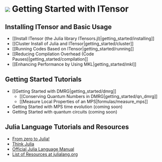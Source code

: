 # <img src="docs/VERSION/getting_started/icon.png" class="largeicon">  Getting Started with ITensor

## Installing ITensor and Basic Usage

* [[Install ITensor (the Julia library ITensors.jl)|getting_started/installing]]
* [[Cluster Install of Julia and ITensor|getting_started/cluster]]
* [[Running Codes Based on ITensor|getting_started/running]]
* [[Reducing Compilation Overhead (Code Pauses)|getting_started/compilation]]
* [[Enhancing Performance by Using MKL|getting_started/mkl]]

## Getting Started Tutorials

* [[Getting Started with DMRG|getting_started/dmrg]]
  - [[Conserving Quantum Numbers in DMRG|getting_started/qn_dmrg]]
  - [[Measure Local Properties of an MPS|formulas/measure_mps]]
* Getting Started with MPS time evolution (coming soon)
* Getting Started with quantum circuits (coming soon)


## Julia Language Tutorials and Resources

* [From zero to Julia!](https://techytok.com/from-zero-to-julia/) <i style="color:#336699;" class="fa fa-external-link" aria-hidden="true"></i>
* [Think Julia](https://benlauwens.github.io/ThinkJulia.jl/latest/book.html#_preface) <i style="color:#336699;" class="fa fa-external-link" aria-hidden="true"></i>
* [Official Julia Language Manual](https://docs.julialang.org/en) <i style="color:#336699;" class="fa fa-external-link" aria-hidden="true"></i>
* [List of Resources at julialang.org](https://julialang.org/learning/) <i style="color:#336699;" class="fa fa-external-link" aria-hidden="true"></i>


